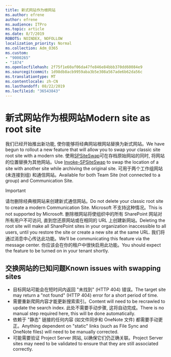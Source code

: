 ```yaml
---
title: 新式网站作为根网站
ms.author: efrene
author: efrene
ms.audience: ITPro
ms.topic: article
ms.date: 8/7/2019
ROBOTS: NOINDEX, NOFOLLOW
localization_priority: Normal
ms.collection: Adm_O365
ms.custom:
- "9000265"
- "1874"
ms.openlocfilehash: 2f75f1e60af06da47fe846e84bbb370dd60084e9
ms.sourcegitcommit: 1d98db8acb9959aba3b5e308a567ade6b62da56c
ms.translationtype: MT
ms.contentlocale: zh-CN
ms.lasthandoff: 08/22/2019
ms.locfileid: "36543843"
---
```

# <a name="modern-site-as-root-site"></a><span data-ttu-id="8c9ca-102">新式网站作为根网站</span><span class="sxs-lookup"><span data-stu-id="8c9ca-102">Modern site as root site</span></span>

<span data-ttu-id="8c9ca-103">我们已经开始推出新功能, 使你能够将经典网站根网站替换为新式网站。</span><span class="sxs-lookup"><span data-stu-id="8c9ca-103">We have begun to rollout a new feature that will allow you to swap your classic site root site with a modern site.</span></span> <span data-ttu-id="8c9ca-104">使用[SPSiteSwap](https://docs.microsoft.com/powershell/module/sharepoint-online/invoke-spositeswap?view=sharepoint-ps)可在存档原始网站的同时, 将网站的位置替换为其他网站。</span><span class="sxs-lookup"><span data-stu-id="8c9ca-104">Use [Invoke-SPSiteSwap](https://docs.microsoft.com/powershell/module/sharepoint-online/invoke-spositeswap?view=sharepoint-ps) to swap the location of a site with another site while archiving the original site.</span></span> <span data-ttu-id="8c9ca-105">可用于两个工作组网站 (未连接到组) 和通信网站。</span><span class="sxs-lookup"><span data-stu-id="8c9ca-105">Available for both Team Site (not connected to a group) and Communication Site.</span></span> 

>[!Important]
> <span data-ttu-id="8c9ca-106">请勿删除经典根网站来创建新式通信网站。</span><span class="sxs-lookup"><span data-stu-id="8c9ca-106">Do not delete your classic root site to create a modern Communication Site.</span></span> <span data-ttu-id="8c9ca-107">Microsoft 不支持这种情况。</span><span class="sxs-lookup"><span data-stu-id="8c9ca-107">This is not supported by Microsoft.</span></span> <span data-ttu-id="8c9ca-108">删除根网站将使组织中的所有 SharePoint 网站对所有用户不可访问, 直到您还原网站或在相同的 URL 上创建新网站。</span><span class="sxs-lookup"><span data-stu-id="8c9ca-108">Deleting the root site will make all SharePoint sites in your organization inaccessible to all users, until you restore the site or create a new site at the same URL.</span></span> <span data-ttu-id="8c9ca-109">我们将通过消息中心传达此功能。</span><span class="sxs-lookup"><span data-stu-id="8c9ca-109">We’ll be communicating this feature via the message center.</span></span> <span data-ttu-id="8c9ca-110">你应该会在你的租户中很快启用此功能。</span><span class="sxs-lookup"><span data-stu-id="8c9ca-110">You should expect the feature to be turned on in your tenant shortly.</span></span>

## <a name="known-issues-with-swapping-sites"></a><span data-ttu-id="8c9ca-111">交换网站的已知问题</span><span class="sxs-lookup"><span data-stu-id="8c9ca-111">Known issues with swapping sites</span></span>
- <span data-ttu-id="8c9ca-112">目标网站可能会在短时间内返回 "未找到" (HTTP 404) 错误。</span><span class="sxs-lookup"><span data-stu-id="8c9ca-112">The target site may return a "not found" (HTTP 404) error for a short period of time.</span></span>
- <span data-ttu-id="8c9ca-113">需要重新爬网内容才能更新搜索索引。</span><span class="sxs-lookup"><span data-stu-id="8c9ca-113">Content will need to be recrawled to update the search index.</span></span> <span data-ttu-id="8c9ca-114">此处不需要手动步骤, 这将自动完成。</span><span class="sxs-lookup"><span data-stu-id="8c9ca-114">There is no manual step required here, this will be done automatically.</span></span>
- <span data-ttu-id="8c9ca-115">依赖于 "静态" 链接的任何内容 (如文件同步和 OneNote 文件) 都需要手动更正。</span><span class="sxs-lookup"><span data-stu-id="8c9ca-115">Anything dependent on "static" links (such as File Sync and OneNote files) will need to be manually corrected.</span></span>
- <span data-ttu-id="8c9ca-116">可能需要验证 Project Server 网站, 以确保它们仍正确关联。</span><span class="sxs-lookup"><span data-stu-id="8c9ca-116">Project Server sites may need to be validated to ensure that they are still associated correctly.</span></span> 
